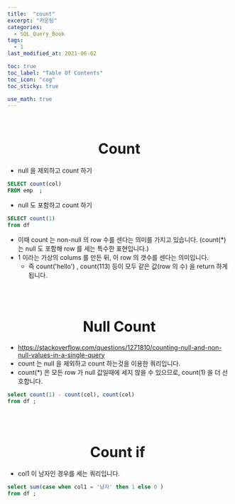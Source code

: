 ```yaml
---
title:  "count"
excerpt: "카운팅"
categories:
  - SQL_Query_Book
tags:
  - 1
last_modified_at: 2021-06-02

toc: true
toc_label: "Table Of Contents"
toc_icon: "cog"
toc_sticky: true

use_math: true
---
```


<br>

# <center><font size="6">Count</font></center>

- null 을 제외하고 count 하기 

```sql
SELECT count(col)
FROM emp  ;
```

- null 도 포함하고 count 하기

```sql
SELECT count(1)
from df
```

- 이때 count 는 non-null 의 row 수를 센다는 의미를 가지고 있습니다.  (count(*) 는 null 도 포함해 row 를 세는 특수한 표현입니다.)
- 1 이라는 가상의 colums 를 만든 뒤, 이 row 의 갯수를 센다는 의미입니다. 
  - 즉 count('hello') , count(113) 등이 모두 같은 값(row 의 수) 을 return 하게 됩니다. 

<br>

<br>

# <center><font size="6">Null Count</font></center>

- https://stackoverflow.com/questions/1271810/counting-null-and-non-null-values-in-a-single-query
- count 는 null 을 제외하고 count 하는것을 이용한 쿼리입니다. 
- count(*) 은 모든 row 가 null 값일때에 세지 않을 수 있으므로, count(1) 을 더 선호합니다. 

```sql
select count(1) - count(col), count(col) 
from df ;
```

<br>

<br>

# <center><font size="6">Count if </font></center>

- col1 이 남자인 경우를 세는 쿼리입니다. 

```sql
select sum(case when col1 = '남자' then 1 else 0 )
from df ; 
```
